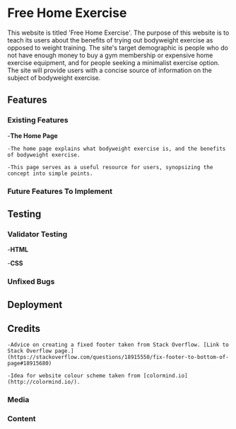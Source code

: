# Free Home Exercise

This website is titled 'Free Home Exercise'. The purpose of this website is to teach its users about the benefits of trying out bodyweight exercise as opposed to weight training. The site's target demographic is people who do not have enough money to buy a gym membership or expensive home exercise equipment, and for people seeking a minimalist exercise option. The site will provide users with a concise source of information on the subject of bodyweight exercise.

## Features

### Existing Features

-__The Home Page__

    -The home page explains what bodyweight exercise is, and the benefits of bodyweight exercise.

    -This page serves as a useful resource for users, synopsizing the concept into simple points.  

### Future Features To Implement

## Testing

### Validator Testing

-__HTML__

-__CSS__

### Unfixed Bugs

## Deployment

## Credits

    -Advice on creating a fixed footer taken from Stack Overflow. [Link to Stack Overflow page.](https://stackoverflow.com/questions/18915550/fix-footer-to-bottom-of-page#18915680) 

    -Idea for website colour scheme taken from [colormind.io](http://colormind.io/).

### Media

### Content
